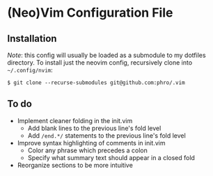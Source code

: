 # (Neo)Vim Configuration File

## Installation
*Note*: this config will usually be loaded as a submodule to my dotfiles
directory. To install just the neovim config, recursively clone into
`~/.config/nvim`:

```
$ git clone --recurse-submodules git@github.com:phro/.vim
```

## To do
- Implement cleaner folding in the init.vim
  - Add blank lines to the previous line's fold level
  - Add `/end.*/` statements to the previous line's fold level
- Improve syntax highlighting of comments in init.vim
  - Color any phrase which precedes a colon
  - Specify what summary text should appear in a closed fold
- Reorganize sections to be more intuitive
